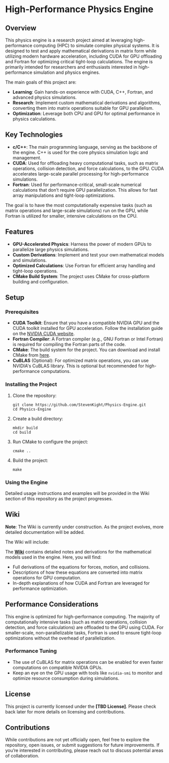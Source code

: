 High-Performance Physics Engine
===============================

Overview
--------

This physics engine is a research project aimed at leveraging high-performance computing (HPC) to simulate complex physical systems. It is designed to test and apply mathematical derivations in matrix form while utilizing modern hardware acceleration, including CUDA for GPU offloading and Fortran for optimizing critical tight-loop calculations. The engine is primarily intended for researchers and enthusiasts interested in high-performance simulation and physics engines.

The main goals of this project are:

*   **Learning**: Gain hands-on experience with CUDA, C++, Fortran, and advanced physics simulations.
*   **Research**: Implement custom mathematical derivations and algorithms, converting them into matrix operations suitable for GPU parallelism.
*   **Optimization**: Leverage both CPU and GPU for optimal performance in physics calculations.

Key Technologies
----------------

*   **c/C++**: The main programming language, serving as the backbone of the engine. C++ is used for the core physics simulation logic and management.
*   **CUDA**: Used for offloading heavy computational tasks, such as matrix operations, collision detection, and force calculations, to the GPU. CUDA accelerates large-scale parallel processing for high-performance simulations.
*   **Fortran**: Used for performance-critical, small-scale numerical calculations that don’t require GPU parallelization. This allows for fast array manipulations and tight-loop optimizations.

The goal is to have the most computationally expensive tasks (such as matrix operations and large-scale simulations) run on the GPU, while Fortran is utilized for smaller, intensive calculations on the CPU.

Features
--------

*   **GPU-Accelerated Physics**: Harness the power of modern GPUs to parallelize large physics simulations.
*   **Custom Derivations**: Implement and test your own mathematical models and simulations.
*   **Optimized Calculations**: Use Fortran for efficient array handling and tight-loop operations.
*   **CMake Build System**: The project uses CMake for cross-platform building and configuration.

Setup
-----

### Prerequisites

*   **CUDA Toolkit**: Ensure that you have a compatible NVIDIA GPU and the CUDA toolkit installed for GPU acceleration. Follow the installation guide on the [NVIDIA CUDA website](https://developer.nvidia.com/cuda-toolkit).
*   **Fortran Compiler**: A Fortran compiler (e.g., GNU Fortran or Intel Fortran) is required for compiling the Fortran parts of the code.
*   **CMake**: The build system for the project. You can download and install CMake from [here](https://cmake.org/download/).
*   **CuBLAS** (Optional): For optimized matrix operations, you can use NVIDIA's CuBLAS library. This is optional but recommended for high-performance computations.

### Installing the Project

1.  Clone the repository:
    
        git clone https://github.com/StevenKight/Physics-Engine.git
        cd Physics-Engine
    
2.  Create a build directory:
    
        mkdir build
        cd build
    
3.  Run CMake to configure the project:
    
        cmake ..
    
4.  Build the project:
    
        make
    

### Using the Engine

Detailed usage instructions and examples will be provided in the Wiki section of this repository as the project progresses.

Wiki
----
**Note**: The Wiki is currently under construction. As the project evolves, more detailed documentation will be added.

The Wiki will include:

The [**Wiki**](https://github.com/StevenKight/Physics-Engine.git/wiki) contains detailed notes and derivations for the mathematical models used in the engine. Here, you will find:

*   Full derivations of the equations for forces, motion, and collisions.
*   Descriptions of how these equations are converted into matrix operations for GPU computation.
*   In-depth explanations of how CUDA and Fortran are leveraged for performance optimization.

Performance Considerations
--------------------------

This engine is optimized for high-performance computing. The majority of computationally intensive tasks (such as matrix operations, collision detection, and force calculations) are offloaded to the GPU using CUDA. For smaller-scale, non-parallelizable tasks, Fortran is used to ensure tight-loop optimizations without the overhead of parallelization.

### Performance Tuning

*   The use of CuBLAS for matrix operations can be enabled for even faster computations on compatible NVIDIA GPUs.
*   Keep an eye on the GPU usage with tools like `nvidia-smi` to monitor and optimize resource consumption during simulations.

License
-------

This project is currently licensed under the **\[TBD License\]**. Please check back later for more details on licensing and contributions.

Contributions
-------------

While contributions are not yet officially open, feel free to explore the repository, open issues, or submit suggestions for future improvements. If you’re interested in contributing, please reach out to discuss potential areas of collaboration.